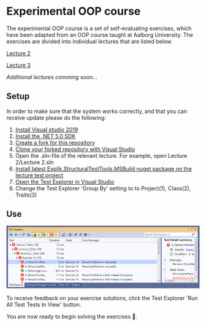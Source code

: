 # Experimental OOP course 
The experimental OOP course is a set of self-evaluating exercises, which have been adapted from an OOP course taught at Aalborg University. The exercises are divided into individual lectures that are listed below.

[Lecture 2](./Lecture%202/Lecture%202%20Exercises.md)

[Lecture 3](./Lecture%203/Lecture%203%20Exercises.md)

*Additional lectures comming soon...* 

## Setup
In order to make sure that the system works correctly, and that you can receive update please do the following: 
1. [Install Visual studio 2019](https://visualstudio.microsoft.com/downloads/)
2. [Install the .NET 5.0 SDK](https://dotnet.microsoft.com/download/dotnet/5.0)
3. [Create a fork for this repository](https://docs.github.com/en/github/getting-started-with-github/fork-a-repo)
4. [Clone *your* forked repository with Visual Studio](https://docs.microsoft.com/en-us/visualstudio/get-started/tutorial-open-project-from-repo-visual-studio-2019) 
5. Open the .sln-file of the relevant lecture. For example, open Lecture 2/Lecture 2.sln
6. [Install latest Explik.StructuralTestTools.MSBuild nuget package on the lecture test project](https://docs.microsoft.com/en-us/nuget/quickstart/install-and-use-a-package-in-visual-studio)
7. [Open the Test Explorer in Visual Studio](https://docs.microsoft.com/en-us/visualstudio/test/run-unit-tests-with-test-explorer?view=vs-2019)
8. Change the Test Explorer 'Group By' setting to to Project(1), Class(2), Traits(3)  

## Use 
![layout of tests](./Assets/test-layout.png)

To receive feedback on your exercise solutions, click the Test Explorer 'Run All Test Tests In View' button.

You are now ready to begin solving the exercises 🎉. 
